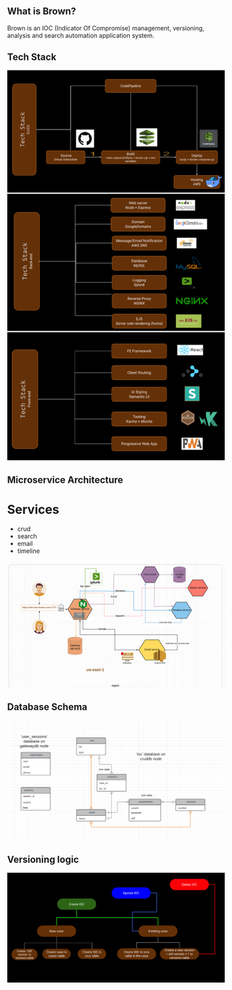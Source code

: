 ## What is Brown?
Brown is an IOC (Indicator Of Compromise) management, versioning, analysis and search automation application system.

## Tech Stack

<img src="views/tech-stack-cicd.png">
<img src="views/tech-stack-be.png">
<img src="views/tech-stack-fe.png">

## Microservice Architecture
<h1> Services </h1>
<ul>
    <li> crud </li>
    <li> search </li>
    <li> email </li>
    <li> timeline </li>
</ul>

<img src="views/design.png">

## Database Schema
<img src="views/db-schema.png">


## Versioning logic
<img src="views/version-logic.png">

